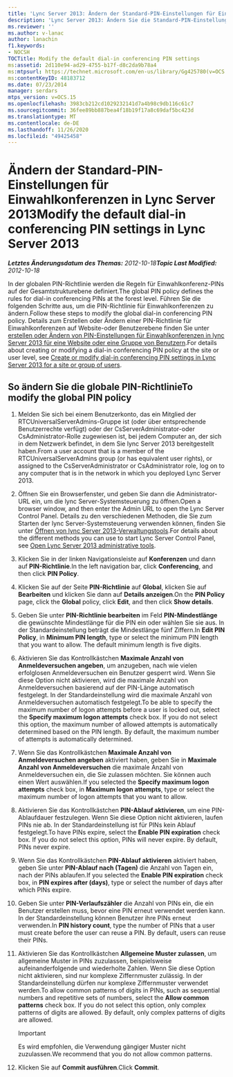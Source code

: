 ```yaml
---
title: 'Lync Server 2013: Ändern der Standard-PIN-Einstellungen für Einwahlkonferenzen'
description: 'Lync Server 2013: Ändern Sie die Standard-PIN-Einstellungen für Einwahlkonferenzen.'
ms.reviewer: ''
ms.author: v-lanac
author: lanachin
f1.keywords:
- NOCSH
TOCTitle: Modify the default dial-in conferencing PIN settings
ms:assetid: 2d110e94-ad29-4755-b17f-d8c2da9b78a4
ms:mtpsurl: https://technet.microsoft.com/en-us/library/Gg425780(v=OCS.15)
ms:contentKeyID: 48183712
ms.date: 07/23/2014
manager: serdars
mtps_version: v=OCS.15
ms.openlocfilehash: 3983cb212cd1029232141d7a4b98c9db116c61c7
ms.sourcegitcommit: 36fee89bb887bea4f18b19f17a8c69daf5bc423d
ms.translationtype: MT
ms.contentlocale: de-DE
ms.lasthandoff: 11/26/2020
ms.locfileid: "49425458"
---
```

# <a name="modify-the-default-dial-in-conferencing-pin-settings-in-lync-server-2013"></a><span data-ttu-id="9ac67-103">Ändern der Standard-PIN-Einstellungen für Einwahlkonferenzen in Lync Server 2013</span><span class="sxs-lookup"><span data-stu-id="9ac67-103">Modify the default dial-in conferencing PIN settings in Lync Server 2013</span></span>

<div data-xmlns="http://www.w3.org/1999/xhtml">

<div class="topic" data-xmlns="http://www.w3.org/1999/xhtml" data-msxsl="urn:schemas-microsoft-com:xslt" data-cs="https://msdn.microsoft.com/">

<div data-asp="https://msdn2.microsoft.com/asp">



</div>

<div id="mainSection">

<div id="mainBody"><span data-ttu-id="9ac67-104">

<span> </span></span><span class="sxs-lookup"><span data-stu-id="9ac67-104">

<span> </span></span></span>

<span data-ttu-id="9ac67-105">_**Letztes Änderungsdatum des Themas:** 2012-10-18_</span><span class="sxs-lookup"><span data-stu-id="9ac67-105">_**Topic Last Modified:** 2012-10-18_</span></span>

<span data-ttu-id="9ac67-106">In der globalen PIN-Richtlinie werden die Regeln für Einwahlkonferenz-PINs auf der Gesamtstrukturebene definiert.</span><span class="sxs-lookup"><span data-stu-id="9ac67-106">The global PIN policy defines the rules for dial-in conferencing PINs at the forest level.</span></span> <span data-ttu-id="9ac67-107">Führen Sie die folgenden Schritte aus, um die PIN-Richtlinie für Einwahlkonferenzen zu ändern.</span><span class="sxs-lookup"><span data-stu-id="9ac67-107">Follow these steps to modify the global dial-in conferencing PIN policy.</span></span> <span data-ttu-id="9ac67-108">Details zum Erstellen oder Ändern einer PIN-Richtlinie für Einwahlkonferenzen auf Website-oder Benutzerebene finden Sie unter [erstellen oder Ändern von PIN-Einstellungen für Einwahlkonferenzen in lync Server 2013 für eine Website oder eine Gruppe von Benutzern](lync-server-2013-create-or-modify-dial-in-conferencing-pin-settings-for-a-site-or-group-of-users.md).</span><span class="sxs-lookup"><span data-stu-id="9ac67-108">For details about creating or modifying a dial-in conferencing PIN policy at the site or user level, see [Create or modify dial-in conferencing PIN settings in Lync Server 2013 for a site or group of users](lync-server-2013-create-or-modify-dial-in-conferencing-pin-settings-for-a-site-or-group-of-users.md).</span></span>

<div>

## <a name="to-modify-the-global-pin-policy"></a><span data-ttu-id="9ac67-109">So ändern Sie die globale PIN-Richtlinie</span><span class="sxs-lookup"><span data-stu-id="9ac67-109">To modify the global PIN policy</span></span>

1.  <span data-ttu-id="9ac67-110">Melden Sie sich bei einem Benutzerkonto, das ein Mitglied der RTCUniversalServerAdmins-Gruppe ist (oder über entsprechende Benutzerrechte verfügt) oder der CsServerAdministrator-oder CsAdministrator-Rolle zugewiesen ist, bei jedem Computer an, der sich in dem Netzwerk befindet, in dem Sie lync Server 2013 bereitgestellt haben.</span><span class="sxs-lookup"><span data-stu-id="9ac67-110">From a user account that is a member of the RTCUniversalServerAdmins group (or has equivalent user rights), or assigned to the CsServerAdministrator or CsAdministrator role, log on to any computer that is in the network in which you deployed Lync Server 2013.</span></span>

2.  <span data-ttu-id="9ac67-111">Öffnen Sie ein Browserfenster, und geben Sie dann die Administrator-URL ein, um die lync Server-Systemsteuerung zu öffnen.</span><span class="sxs-lookup"><span data-stu-id="9ac67-111">Open a browser window, and then enter the Admin URL to open the Lync Server Control Panel.</span></span> <span data-ttu-id="9ac67-112">Details zu den verschiedenen Methoden, die Sie zum Starten der lync Server-Systemsteuerung verwenden können, finden Sie unter [Öffnen von lync Server 2013-Verwaltungstools](lync-server-2013-open-lync-server-administrative-tools.md).</span><span class="sxs-lookup"><span data-stu-id="9ac67-112">For details about the different methods you can use to start Lync Server Control Panel, see [Open Lync Server 2013 administrative tools](lync-server-2013-open-lync-server-administrative-tools.md).</span></span>

3.  <span data-ttu-id="9ac67-113">Klicken Sie in der linken Navigationsleiste auf **Konferenzen** und dann auf **PIN-Richtlinie**.</span><span class="sxs-lookup"><span data-stu-id="9ac67-113">In the left navigation bar, click **Conferencing**, and then click **PIN Policy**.</span></span>

4.  <span data-ttu-id="9ac67-114">Klicken Sie auf der Seite **PIN-Richtlinie** auf **Global**, klicken Sie auf **Bearbeiten** und klicken Sie dann auf **Details anzeigen**.</span><span class="sxs-lookup"><span data-stu-id="9ac67-114">On the **PIN Policy** page, click the **Global** policy, click **Edit**, and then click **Show details**.</span></span>

5.  <span data-ttu-id="9ac67-p103">Geben Sie unter **PIN-Richtlinie bearbeiten** im Feld **PIN-Mindestlänge** die gewünschte Mindestlänge für die PIN ein oder wählen Sie sie aus. In der Standardeinstellung beträgt die Mindestlänge fünf Ziffern.</span><span class="sxs-lookup"><span data-stu-id="9ac67-p103">In **Edit PIN Policy**, in **Minimum PIN length**, type or select the minimum PIN length that you want to allow. The default minimum length is five digits.</span></span>

6.  <span data-ttu-id="9ac67-p104">Aktivieren Sie das Kontrollkästchen **Maximale Anzahl von Anmeldeversuchen angeben**, um anzugeben, nach wie vielen erfolglosen Anmeldeversuchen ein Benutzer gesperrt wird. Wenn Sie diese Option nicht aktivieren, wird die maximale Anzahl von Anmeldeversuchen basierend auf der PIN-Länge automatisch festgelegt. In der Standardeinstellung wird die maximale Anzahl von Anmeldeversuchen automatisch festgelegt.</span><span class="sxs-lookup"><span data-stu-id="9ac67-p104">To be able to specify the maximum number of logon attempts before a user is locked out, select the **Specify maximum logon attempts** check box. If you do not select this option, the maximum number of allowed attempts is automatically determined based on the PIN length. By default, the maximum number of attempts is automatically determined.</span></span>

7.  <span data-ttu-id="9ac67-120">Wenn Sie das Kontrollkästchen **Maximale Anzahl von Anmeldeversuchen angeben** aktiviert haben, geben Sie in **Maximale Anzahl von Anmeldeversuchen** die maximale Anzahl von Anmeldeversuchen ein, die Sie zulassen möchten. Sie können auch einen Wert auswählen.</span><span class="sxs-lookup"><span data-stu-id="9ac67-120">If you selected the **Specify maximum logon attempts** check box, in **Maximum logon attempts**, type or select the maximum number of logon attempts that you want to allow.</span></span>

8.  <span data-ttu-id="9ac67-p105">Aktivieren Sie das Kontrollkästchen **PIN-Ablauf aktivieren**, um eine PIN-Ablaufdauer festzulegen. Wenn Sie diese Option nicht aktivieren, laufen PINs nie ab. In der Standardeinstellung ist für PINs kein Ablauf festgelegt.</span><span class="sxs-lookup"><span data-stu-id="9ac67-p105">To have PINs expire, select the **Enable PIN expiration** check box. If you do not select this option, PINs will never expire. By default, PINs never expire.</span></span>

9.  <span data-ttu-id="9ac67-124">Wenn Sie das Kontrollkästchen **PIN-Ablauf aktivieren** aktiviert haben, geben Sie unter **PIN-Ablauf nach (Tagen)** die Anzahl von Tagen ein, nach der PINs ablaufen.</span><span class="sxs-lookup"><span data-stu-id="9ac67-124">If you selected the **Enable PIN expiration** check box, in **PIN expires after (days)**, type or select the number of days after which PINs expire.</span></span>

10. <span data-ttu-id="9ac67-p106">Geben Sie unter **PIN-Verlaufszähler** die Anzahl von PINs ein, die ein Benutzer erstellen muss, bevor eine PIN erneut verwendet werden kann. In der Standardeinstellung können Benutzer ihre PINs erneut verwenden.</span><span class="sxs-lookup"><span data-stu-id="9ac67-p106">In **PIN history count**, type the number of PINs that a user must create before the user can reuse a PIN. By default, users can reuse their PINs.</span></span>

11. <span data-ttu-id="9ac67-p107">Aktivieren Sie das Kontrollkästchen **Allgemeine Muster zulassen**, um allgemeine Muster in PINs zuzulassen, beispielsweise aufeinanderfolgende und wiederholte Zahlen. Wenn Sie diese Option nicht aktivieren, sind nur komplexe Ziffernmuster zulässig. In der Standardeinstellung dürfen nur komplexe Ziffernmuster verwendet werden.</span><span class="sxs-lookup"><span data-stu-id="9ac67-p107">To allow common patterns of digits in PINs, such as sequential numbers and repetitive sets of numbers, select the **Allow common patterns** check box. If you do not select this option, only complex patterns of digits are allowed. By default, only complex patterns of digits are allowed.</span></span>
    
    <div>
    

    > [!IMPORTANT]  
    > <span data-ttu-id="9ac67-130">Es wird empfohlen, die Verwendung gängiger Muster nicht zuzulassen.</span><span class="sxs-lookup"><span data-stu-id="9ac67-130">We recommend that you do not allow common patterns.</span></span>

    
    </div>

12. <span data-ttu-id="9ac67-131">Klicken Sie auf **Commit ausführen**.</span><span class="sxs-lookup"><span data-stu-id="9ac67-131">Click **Commit**.</span></span>

<span data-ttu-id="9ac67-132"></div>

</div>

<span> </span>

</div>

</div>

</span><span class="sxs-lookup"><span data-stu-id="9ac67-132"></div>

</div>

<span> </span>

</div>

</div>

</span></span></div>

